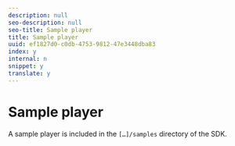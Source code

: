 ```yaml
---
description: null
seo-description: null
seo-title: Sample player
title: Sample player
uuid: ef1827d0-c0db-4753-9812-47e3448dba83
index: y
internal: n
snippet: y
translate: y
---
```


# Sample player

A sample player is included in the `[…]/samples` directory of the SDK.
